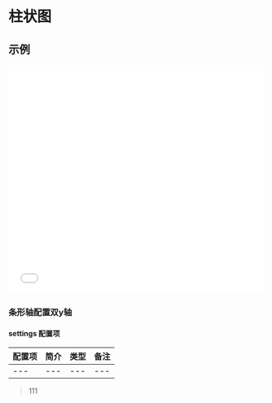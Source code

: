 # 柱状图

## 示例

<iframe width="100%" height="450" src="//jsfiddle.net/xiaoluoboding/hryjek7j/15/embedded/result,html,js/?bodyColor=fff" allowfullscreen="allowfullscreen" frameborder="0"></iframe>

### 条形轴配置双y轴

<vuep template="#double-yAxis"></vuep>

<script v-pre type="text/x-template" id="double-yAxis">
<template>
<div id="app">
  <div class="charts-content">
    <ve-bar-chart :data="data" :title="title" />
  </div>
</div>
</template>

<script>
new Vue({
	components: {
  	VeBarChart: window['ve-charts'].default.VeBarChart
	},
  data() {
    return {
      data: {
        dimension: ['1月', '2月', '3月', '4月', '5月', '6月', '7月', '8月', '9月', '10月', '11月', '12月'],
        measure: [{
          name: '蒸发量',
          data: [2, 4.9, 7, 23.2, 25.6, 76.7, 135.6, 162.2, 32.6, 20, 6.4, 3.3]
        }, {
          name: '降水量',
          data: [2.6, 5.9, 9, 26.4, 28.7, 70.7, 175.6, 182.2, 48.7, 18.8, 6, 2.3]
        }]
      },
      title: {
        text: 'ECharts 柱形图示例'
      }
    }
  }
}).$mount('#app')
</script>
</script>


#### settings 配置项

| 配置项 | 简介 | 类型 | 备注 |
| --- | --- | --- | --- |
| --- | --- | --- | --- |

> 111
